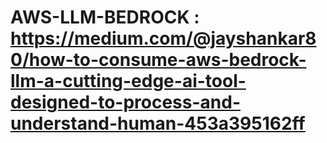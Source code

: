 # AWS-LLM-BEDROCK : **https://medium.com/@jayshankar80/how-to-consume-aws-bedrock-llm-a-cutting-edge-ai-tool-designed-to-process-and-understand-human-453a395162ff**
